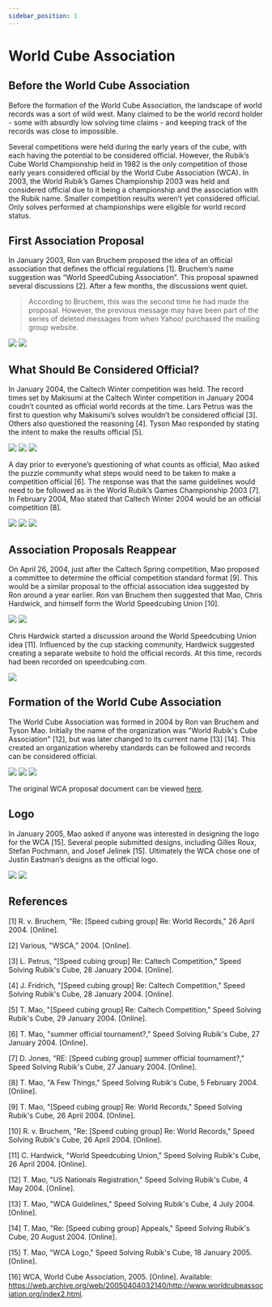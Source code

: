```yaml
---
sidebar_position: 1
---
```


# World Cube Association

## Before the World Cube Association

Before the formation of the World Cube Association, the landscape of world records was a sort of wild west. Many claimed to be the world record holder - some with absurdly low solving time claims - and keeping track of the records was close to impossible.

Several competitions were held during the early years of the cube, with each having the potential to be considered official. However, the Rubik’s Cube World Championship held in 1982 is the only competition of those early years considered official by the World Cube Association (WCA). In 2003, the World Rubik’s Games Championship 2003 was held and considered official due to it being a championship and the association with the Rubik name. Smaller competition results weren’t yet considered official. Only solves performed at championships were eligible for world record status.

## First Association Proposal

In January 2003, Ron van Bruchem proposed the idea of an official association that defines the official regulations [1]. Bruchem’s name suggestion was “World SpeedCubing Association”. This proposal spawned several discussions [2]. After a few months, the discussions went quiet.

> According to Bruchem, this was the second time he had made the proposal. However, the previous message may have been part of the series of deleted messages from when Yahoo! purchased the mailing group website.

![](img/WCA/Bruchem2.png)
![](img/WCA/WSCA.png)

## What Should Be Considered Official?

In January 2004, the Caltech Winter competition was held. The record times set by Makisumi at the Caltech Winter competition in January 2004 coudn’t counted as official world records at the time. Lars Petrus was the first to question why Makisumi’s solves wouldn’t be considered official [3]. Others also questioned the reasoning [4]. Tyson Mao responded by stating the intent to make the results official [5].

![](img/WCA/Petrus1.png)
![](img/WCA/Fridrich1.png)
![](img/WCA/Mao4.png)

A day prior to everyone’s questioning of what counts as official, Mao asked the puzzle community what steps would need to be taken to make a competition official [6]. The response was that the same guidelines would need to be followed as in the World Rubik’s Games Championship 2003 [7]. In February 2004, Mao stated that Caltech Winter 2004 would be an official competition [8].

![](img/WCA/Mao5.png)
![](img/WCA/Jones1.png)
![](img/WCA/Mao6.png)

## Association Proposals Reappear

On April 26, 2004, just after the Caltech Spring competition, Mao proposed a committee to determine the official competition standard format [9]. This would be a similar proposal to the official association idea suggested by Ron around a year earlier. Ron van Bruchem then suggested that Mao, Chris Hardwick, and himself form the World Speedcubing Union [10].

![](img/WCA/Mao7.png)
![](img/WCA/Bruchem1.png)

Chris Hardwick started a discussion around the World Speedcubing Union idea [11]. Influenced by the cup stacking community, Hardwick suggested creating a separate website to hold the official records. At this time, records had been recorded on speedcubing.com.

![](img/WCA/Hardwick1.png)

## Formation of the World Cube Association

The World Cube Association was formed in 2004 by Ron van Bruchem and Tyson Mao. Initially the name of the organization was "World Rubik's Cube Association" [12], but was later changed to its current name [13] [14]. This created an organization whereby standards can be followed and records can be considered official.

![](img/WCA/Mao1.png)
![](img/WCA/Mao2.png)
![](img/WCA/Mao3.png)

The original WCA proposal document can be viewed <a href="/archive/wca.htm">here</a>.

## Logo

In January 2005, Mao asked if anyone was interested in designing the logo for the WCA [15]. Several people submitted designs, including Gilles Roux, Stefan Pochmann, and Josef Jelinek [15]. Ultimately the WCA chose one of Justin Eastman’s designs as the official logo.

![](img/WCA/Logo1.png)
![](img/WCA/Logo2.gif)

## References

[1] R. v. Bruchem, "Re: [Speed cubing group] Re: World Records," 26 April 2004. [Online]. 

[2] Various, "WSCA," 2004. [Online]. 

[3] L. Petrus, "[Speed cubing group] Re: Caltech Competition," Speed Solving Rubik's Cube, 28 January 2004. [Online]. 

[4] J. Fridrich, "[Speed cubing group] Re: Caltech Competition," Speed Solving Rubik's Cube, 28 January 2004. [Online]. 

[5] T. Mao, "[Speed cubing group] Re: Caltech Competition," Speed Solving Rubik's Cube, 29 January 2004. [Online]. 

[6] T. Mao, "summer official tournament?," Speed Solving Rubik's Cube, 27 January 2004. [Online]. 

[7] D. Jones, "RE: [Speed cubing group] summer official tournament?," Speed Solving Rubik's Cube, 27 January 2004. [Online]. 

[8] T. Mao, "A Few Things," Speed Solving Rubik's Cube, 5 February 2004. [Online]. 

[9] T. Mao, "[Speed cubing group] Re: World Records," Speed Solving Rubik's Cube, 26 April 2004. [Online]. 

[10] R. v. Bruchem, "Re: [Speed cubing group] Re: World Records," Speed Solving Rubik's Cube, 26 April 2004. [Online]. 

[11] C. Hardwick, "World Speedcubing Union," Speed Solving Rubik's Cube, 26 April 2004. [Online]. 

[12] T. Mao, "US Nationals Registration," Speed Solving Rubik's Cube, 4 May 2004. [Online]. 

[13] T. Mao, "WCA Guidelines," Speed Solving Rubik's Cube, 4 July 2004. [Online]. 

[14] T. Mao, "Re: [Speed cubing group] Appeals," Speed Solving Rubik's Cube, 20 August 2004. [Online]. 

[15] T. Mao, "WCA Logo," Speed Solving Rubik's Cube, 18 January 2005. [Online]. 

[16] WCA, World Cube Association, 2005. [Online]. Available: https://web.archive.org/web/20050404032140/http://www.worldcubeassociation.org/index2.html.